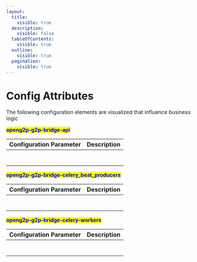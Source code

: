 ```yaml
---
layout:
  title:
    visible: true
  description:
    visible: false
  tableOfContents:
    visible: true
  outline:
    visible: true
  pagination:
    visible: true
---
```


# Config Attributes

The following configuration elements are visualized that influence business logic

<mark style="color:blue;">**openg2p-g2p-bridge-api**</mark>

| Configuration Parameter | Description |
| ----------------------- | ----------- |
|                         |             |
|                         |             |
|                         |             |
|                         |             |
|                         |             |
|                         |             |
|                         |             |

<mark style="color:blue;">**openg2p-g2p-bridge-celery\_beat\_producers**</mark>

| Configuration Parameter | Description |
| ----------------------- | ----------- |
|                         |             |
|                         |             |
|                         |             |
|                         |             |
|                         |             |
|                         |             |
|                         |             |

<mark style="color:blue;">**openg2p-g2p-bridge-celery-workers**</mark>

| Configuration Parameter | Description |
| ----------------------- | ----------- |
|                         |             |
|                         |             |
|                         |             |
|                         |             |
|                         |             |
|                         |             |
|                         |             |
